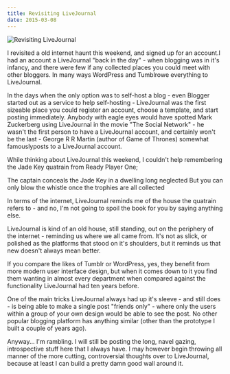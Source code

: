 ```yaml
---
title: Revisiting LiveJournal
date: 2015-03-08
---
```


![Revisiting LiveJournal](https://source.unsplash.com/_nRpqIBM40Q/1600x900)

I revisited a old internet haunt this weekend, and signed up for an account.I had an account a LiveJournal "back in the day" - when blogging was in it's infancy, and there were few if any collected places you could meet with other bloggers. In many ways WordPress and Tumblrowe everything to LiveJournal.

In the days when the only option was to self-host a blog - even Blogger started out as a service to help self-hosting - LiveJournal was the first sizeable place you could register an account, choose a template, and start posting immediately. Anybody with eagle eyes would have spotted Mark Zuckerberg using LiveJournal in the movie "The Social Network" - he wasn't the first person to have a LiveJournal account, and certainly won't be the last - George R R Martin (author of Game of Thrones) somewhat famouslyposts to a LiveJournal account.

While thinking about LiveJournal this weekend, I couldn't help remembering the Jade Key quatrain from Ready Player One;

The captain conceals the Jade Key in a dwelling long neglected But you can only blow the whistle once the trophies are all collected

In terms of the internet, LiveJournal reminds me of the house the quatrain refers to - and no, I'm not going to spoil the book for you by saying anything else.

LiveJournal is kind of an old house, still standing, out on the periphery of the internet - reminding us where we all came from. It's not as slick, or polished as the platforms that stood on it's shoulders, but it reminds us that new doesn't always mean better.

If you compare the likes of Tumblr or WordPress, yes, they benefit from more modern user interface design, but when it comes down to it you find them wanting in almost every department when compared against the functionality LiveJournal had ten years before.

One of the main tricks LiveJournal always had up it's sleeve - and still does - is being able to make a single post "friends only" - where only the users within a group of your own design would be able to see the post. No other popular blogging platform has anything similar (other than the prototype I built a couple of years ago).

Anyway... I'm rambling. I will still be posting the long, navel gazing, introspective stuff here that I always have. I may however begin throwing all manner of the more cutting, controversial thoughts over to LiveJournal, because at least I can build a pretty damn good wall around it.